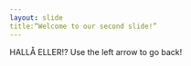 ```yaml
---
layout: slide
title:“Welcome to our second slide!”
---
```

HALLÅ ELLER!?
Use the left arrow to go back!
